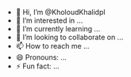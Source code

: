 - 👋 Hi, I’m @KholoudKhalidpl
- 👀 I’m interested in ...
- 🌱 I’m currently learning ...
- 💞️ I’m looking to collaborate on ...
- 📫 How to reach me ...
- 😄 Pronouns: ...
- ⚡ Fun fact: ...

<!---
KholoudKhalidpl/KholoudKhalidpl is a ✨ special ✨ repository because its `README.md` (this file) appears on your GitHub profile.
You can click the Preview link to take a look at your changes.
--->
